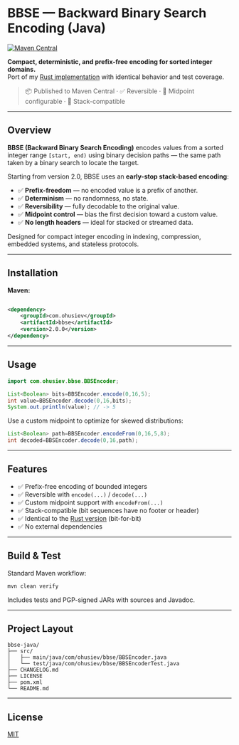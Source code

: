 # BBSE — Backward Binary Search Encoding (Java)

[![Maven Central](https://img.shields.io/maven-central/v/com.ohusiev/bbse)](https://central.sonatype.com/artifact/com.ohusiev/bbse)

**Compact, deterministic, and prefix-free encoding for sorted integer domains.**  
Port of my [Rust implementation](https://crates.io/crates/bbse) with identical behavior and test coverage.

> 📦 Published to Maven Central · ✅ Reversible · 🎯 Midpoint configurable · 🥞 Stack-compatible

---

## Overview

**BBSE (Backward Binary Search Encoding)** encodes values from a sorted integer range `[start, end)` using binary
decision paths — the same path taken by a binary search to locate the target.

Starting from version 2.0, BBSE uses an **early-stop stack-based encoding**:

- ✅ **Prefix-freedom** — no encoded value is a prefix of another.
- ✅ **Determinism** — no randomness, no state.
- ✅ **Reversibility** — fully decodable to the original value.
- ✅ **Midpoint control** — bias the first decision toward a custom value.
- ✅ **No length headers** — ideal for stacked or streamed data.

Designed for compact integer encoding in indexing, compression, embedded systems, and stateless protocols.

---

## Installation

**Maven:**

```xml

<dependency>
    <groupId>com.ohusiev</groupId>
    <artifactId>bbse</artifactId>
    <version>2.0.0</version>
</dependency>
````

---

## Usage

```java
import com.ohusiev.bbse.BBSEncoder;

List<Boolean> bits=BBSEncoder.encode(0,16,5);
int value=BBSEncoder.decode(0,16,bits);
System.out.println(value); // -> 5
```

Use a custom midpoint to optimize for skewed distributions:

```java
List<Boolean> path=BBSEncoder.encodeFrom(0,16,5,8);
int decoded=BBSEncoder.decode(0,16,path);
```

---

## Features

* ✅ Prefix-free encoding of bounded integers
* ✅ Reversible with `encode(...)` / `decode(...)`
* ✅ Custom midpoint support with `encodeFrom(...)`
* ✅ Stack-compatible (bit sequences have no footer or header)
* ✅ Identical to the [Rust version](https://crates.io/crates/bbse) (bit-for-bit)
* ✅ No external dependencies

---

## Build & Test

Standard Maven workflow:

```bash
mvn clean verify
```

Includes tests and PGP-signed JARs with sources and Javadoc.

---

## Project Layout

```
bbse-java/
├── src/
│   ├── main/java/com/ohusiev/bbse/BBSEncoder.java
│   └── test/java/com/ohusiev/bbse/BBSEncoderTest.java
├── CHANGELOG.md
├── LICENSE
├── pom.xml
└── README.md
```

---

## License

[MIT](LICENSE)
